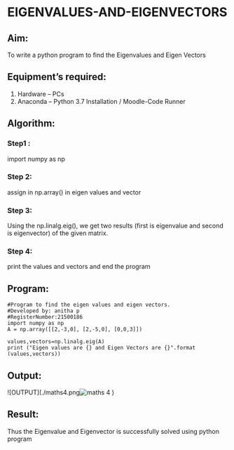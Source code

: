 # EIGENVALUES-AND-EIGENVECTORS
## Aim:
To write a python program to find the Eigenvalues and Eigen Vectors
## Equipment’s required:
1. 	Hardware – PCs
2. 	Anaconda – Python 3.7 Installation / Moodle-Code Runner
## Algorithm:
### Step1 : 
import numpy as np
### Step 2: 
assign in np.array() in eigen values and vector
### Step 3:
 Using the np.linalg.eig(),  we get two results (first is eigenvalue and second is eigenvector) of the given matrix.
### Step 4:
print the values and vectors and end the program


## Program:
```
#Program to find the eigen values and eigen vectors.
#Developed by: anitha p
#RegisterNumber:21500186
import numpy as np 
A = np.array([[2,-3,0], [2,-5,0], [0,0,3]])

values,vectors=np.linalg.eig(A)
print ("Eigen values are {} and Eigen Vectors are {}".format (values,vectors))
```
## Output:
![OUTPUT](./maths4.png![maths 4](https://user-images.githubusercontent.com/94184990/144454578-08009833-0d9b-41a6-a54c-3f590def2af5.PNG)
)
## Result:
Thus the Eigenvalue and Eigenvector is successfully solved using python program
